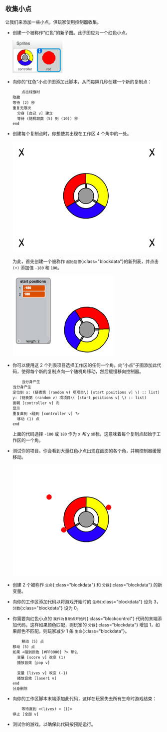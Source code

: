 ## 收集小点

让我们来添加一些小点，供玩家使用控制器收集。



+ 创建一个被称作“红色”的新子图。此子图应为一个红色小点。

	![screenshot](images/dots-red.png)

+ 向你的“红色”小点子图添加此脚本，从而每隔几秒创建一个新的复制点：

	```blocks
		点击绿旗时
    隐藏
    等待 (2) 秒
    重复无限次 
      分身 [自己 v] 建立
      等待 (随机取数 (5) 到 (10)) 秒
    end
	```

+ 创建每个复制点时，你想使其出现在工作区 4 个角中的一处。

	![screenshot](images/dots-start.png)

	为此，首先创建一个被称作 `起始位置`{:class="blockdata"}的新列表，并点击 `(+)` 添加值 `-180` 和 `180`。

	![screenshot](images/dots-list.png)

+ 你可以使用这 2 个列表项目选择工作区的任何一个角。向“小点”子图添加此代码，使得每个新的复制点向一个随机角移动，然后缓慢移向控制器。

	```blocks
		当分身产生
    当分身产生
    定位到 x: (链表第 (random v) 项项目\( [start positions v] \) :: list) y: (链表第 (random v) 项项目\( [start positions v] \) :: list)
    面朝 [controller v] 向
    显示
    重复直到 <碰到 [controller v] ?> 
      移动 (1) 点
    end
	```

	上面的代码选择 `-180` 或 `180` 作为 x _和_ y 坐标，这意味着每个复制点起始于工作区的一个角。

+ 测试你的项目。你会看到大量红色小点出现在画面的各个角，并朝控制器缓慢移动。

	![screenshot](images/dots-red-test.png)

+ 创建 2 个被称作 `生命`{:class="blockdata"} 和 `分数`{:class="blockdata"} 的新变量。

+ 向你的工作区添加代码以将游戏开始时的 `生命`{:class="blockdata"} 设为 3， `分数`{:class="blockdata"} 设为 0。

+ 你需要向红色小点的 `我作为复制点开始时`{:class="blockcontrol"} 代码的末端添加代码，这样如果颜色匹配，则玩家的 `分数`{:class="blockdata"} 增加 1，如果颜色不匹配，则玩家减少 1 条 `生命`{:class="blockdata"}。

	```blocks
		移动 (5) 点
    移动 (5) 点
    如果 <碰到颜色 [#FF0000] ?> 那么 
      变量 [score v] 改变 (1)
      播放音效 [pop v]

      变量 [lives v] 改变 (-1)
      播放音效 [laser1 v]
    end
    分身删除
	```

+ 向你的工作区脚本末端添加此代码，这样在玩家失去所有生命时游戏结束：

	```blocks
		等待直到 <(lives) < [1]>
    停止 [全部 v]
	```

+ 测试你的游戏，以确保此代码按预期运行。



